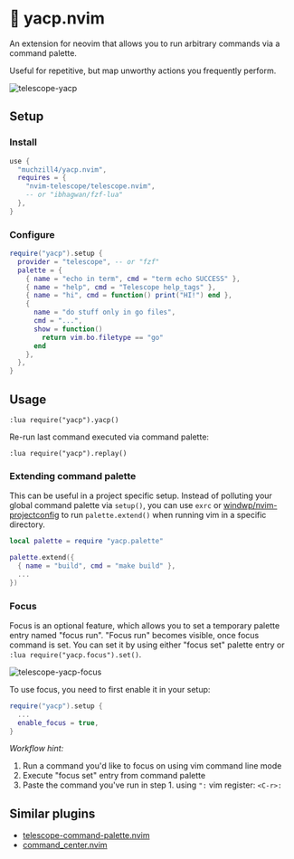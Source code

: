 # 🎨 yacp.nvim

An extension for neovim that allows you to run arbitrary commands via a command palette.

Useful for repetitive, but map unworthy actions you frequently perform.

![telescope-yacp](../assets/telescope-yacp.png)

## Setup

### Install

```lua
use {
  "muchzill4/yacp.nvim",
  requires = {
    "nvim-telescope/telescope.nvim",
    -- or "ibhagwan/fzf-lua"
  },
}
```

### Configure

```lua
require("yacp").setup {
  provider = "telescope", -- or "fzf"
  palette = {
    { name = "echo in term", cmd = "term echo SUCCESS" },
    { name = "help", cmd = "Telescope help_tags" },
    { name = "hi", cmd = function() print("HI!") end },
    {
      name = "do stuff only in go files",
      cmd = "...",
      show = function()
        return vim.bo.filetype == "go"
      end
    },
  },
}
```

## Usage

```vim
:lua require("yacp").yacp()
```

Re-run last command executed via command palette:

```
:lua require("yacp").replay()
```

### Extending command palette

This can be useful in a project specific setup. Instead of polluting your global command palette via `setup()`, you can use `exrc` or [windwp/nvim-projectconfig](https://github.com/windwp/nvim-projectconfig) to run `palette.extend()` when running vim in a specific directory.

```lua
local palette = require "yacp.palette"

palette.extend({
  { name = "build", cmd = "make build" },
  ...
})
```

### Focus

Focus is an optional feature, which allows you to set a temporary palette entry named "focus run".
"Focus run" becomes visible, once focus command is set. You can set it by using either "focus set" palette entry or `:lua require("yacp.focus").set()`.

![telescope-yacp-focus](../assets/telescope-yacp-focus.gif)

To use focus, you need to first enable it in your setup:

```lua
require("yacp").setup {
  ...
  enable_focus = true,
}
```

_Workflow hint:_

1. Run a command you'd like to focus on using vim command line mode
2. Execute "focus set" entry from command palette
3. Paste the command you've run in step 1. using `":` vim register: `<C-r>:`

## Similar plugins

- [telescope-command-palette.nvim](https://github.com/LinArcX/telescope-command-palette.nvim)
- [command_center.nvim](https://github.com/FeiyouG/command_center.nvim)
